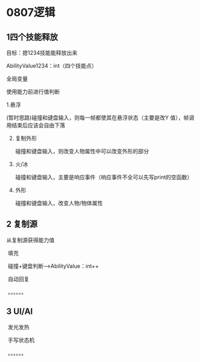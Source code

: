 # 0807逻辑

## 1四个技能释放

目标：摁1234技能能释放出来

AbilityValue1234：int（四个技能点）

全局变量

使用能力前进行值判断

1.悬浮

   (暂时思路)碰撞和键盘输入，则每一帧都使其在悬浮状态（主要是改Y 值），帧调用结束后应该会自由下落
   
2. 复制外形

   碰撞和键盘输入，则改变人物属性中可以改变外形的部分

3. 火/冰

   碰撞和键盘输入，主要是响应事件（响应事件不全可以先写print的空函数）

4. 外形

   碰撞和键盘输入，改变人物/物体属性

## 2 复制源

   从复制源获得能力值

​	填充

​	碰撞+键盘判断——>AbilityValue：int++

​	自动回复

​	。。。。。。

## 3 UI/AI
​ 发光发热

​ 手写状态机

​	。。。。。。
